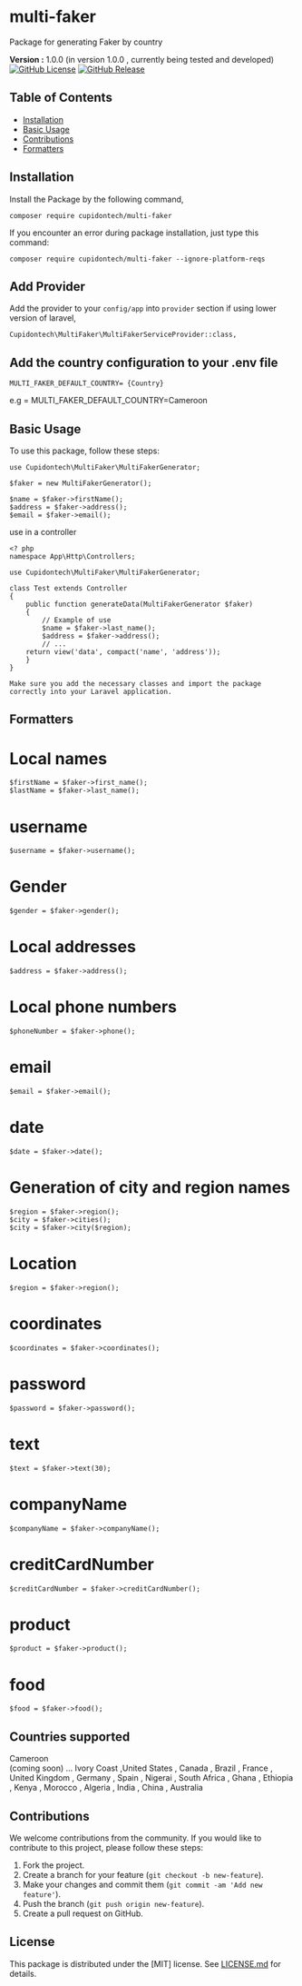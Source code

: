 # multi-faker
Package for generating Faker by country

**Version :** 1.0.0 (in version 1.0.0 , currently being tested and developed)
[![GitHub License](https://img.shields.io/github/license/Dilane05/multi-faker)](LICENSE.md)
[![GitHub Release](https://img.shields.io/github/release/Dilane05/multi-faker)](https://github.com/Dilane05/multi-faker/releases)
## Table of Contents

- [Installation](#installation)
- [Basic Usage](#basic-usage)
- [Contributions](#Contributions)
- [Formatters](#Formatters)


## Installation

Install the Package by the following command,

    composer require cupidontech/multi-faker

If you encounter an error during package installation, just type this command:

    composer require cupidontech/multi-faker --ignore-platform-reqs

## Add Provider

Add the provider to your `config/app` into `provider` section if using lower version of laravel,

    Cupidontech\MultiFaker\MultiFakerServiceProvider::class,

## Add the country configuration to your .env file

    MULTI_FAKER_DEFAULT_COUNTRY= {Country}

e.g = MULTI_FAKER_DEFAULT_COUNTRY=Cameroon

## Basic Usage

To use this package, follow these steps:

    use Cupidontech\MultiFaker\MultiFakerGenerator;

    $faker = new MultiFakerGenerator();

    $name = $faker->firstName();
    $address = $faker->address();
    $email = $faker->email();

use in a controller

    <? php
    namespace App\Http\Controllers;

    use Cupidontech\MultiFaker\MultiFakerGenerator;

    class Test extends Controller
    {
        public function generateData(MultiFakerGenerator $faker)
        {
            // Example of use
            $name = $faker->last_name();
            $address = $faker->address();
            // ...
        return view('data', compact('name', 'address'));
        }
    }

    Make sure you add the necessary classes and import the package correctly into your Laravel application.  


## Formatters
# Local names
    $firstName = $faker->first_name();
    $lastName = $faker->last_name();
# username
    $username = $faker->username();
# Gender
    $gender = $faker->gender();
# Local addresses
    $address = $faker->address();
# Local phone numbers
    $phoneNumber = $faker->phone();
# email
    $email = $faker->email();
# date
    $date = $faker->date();
# Generation of city and region names
    $region = $faker->region();
    $city = $faker->cities();
    $city = $faker->city($region);
# Location
    $region = $faker->region(); 
# coordinates
    $coordinates = $faker->coordinates();
# password
    $password = $faker->password();
# text
    $text = $faker->text(30);
# companyName
    $companyName = $faker->companyName();
# creditCardNumber
    $creditCardNumber = $faker->creditCardNumber();
# product
    $product = $faker->product();
# food
    $food = $faker->food();


## Countries supported

Cameroon <br>
(coming soon) ... Ivory Coast ,United States , Canada , Brazil , France , United Kingdom , Germany , Spain , Nigerai , South Africa , Ghana , Ethiopia , Kenya , Morocco , Algeria , India , China , Australia 
## Contributions

We welcome contributions from the community. If you would like to contribute to this project, please follow these steps:

1. Fork the project.
2. Create a branch for your feature (`git checkout -b new-feature`).
3. Make your changes and commit them (`git commit -am 'Add new feature'`).
4. Push the branch (`git push origin new-feature`).
5. Create a pull request on GitHub.

## License

This package is distributed under the [MIT] license. See [LICENSE.md](LICENSE.md) for details.
